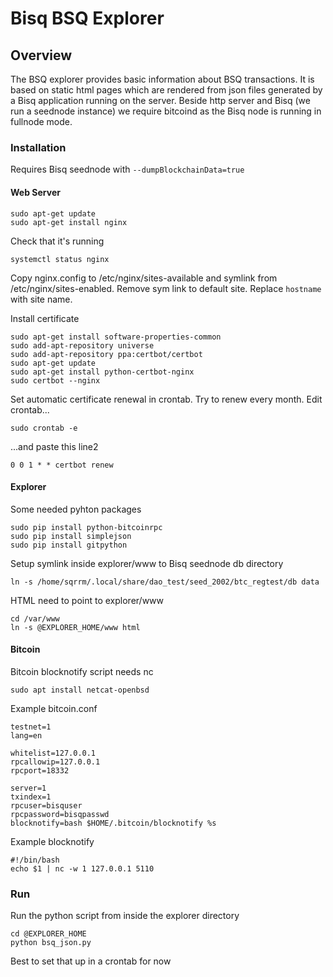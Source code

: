 # Bisq BSQ Explorer

## Overview
The BSQ explorer provides basic information about BSQ transactions.
It is based on static html pages which are rendered from json files generated by a Bisq application running on the 
server. Beside  http server and Bisq (we run a seednode instance) we require bitcoind as the Bisq node is running in 
fullnode mode.


### Installation
Requires Bisq seednode with `--dumpBlockchainData=true`

#### Web Server
```
sudo apt-get update
sudo apt-get install nginx
```

Check that it's running

```
systemctl status nginx
```
Copy nginx.config to /etc/nginx/sites-available and symlink from /etc/nginx/sites-enabled. Remove sym link to
default site. Replace `hostname` with site name.

Install certificate

```
sudo apt-get install software-properties-common
sudo add-apt-repository universe
sudo add-apt-repository ppa:certbot/certbot
sudo apt-get update
sudo apt-get install python-certbot-nginx
sudo certbot --nginx
```

Set automatic certificate renewal in crontab. Try to renew every month. Edit crontab...

```
sudo crontab -e
```
...and paste this line2
```
0 0 1 * * certbot renew
```

#### Explorer
Some needed pyhton packages
```
sudo pip install python-bitcoinrpc
sudo pip install simplejson
sudo pip install gitpython
```

Setup symlink inside explorer/www to Bisq seednode db directory
```
ln -s /home/sqrrm/.local/share/dao_test/seed_2002/btc_regtest/db data
```

HTML need to point to explorer/www
```
cd /var/www
ln -s @EXPLORER_HOME/www html
```

#### Bitcoin
Bitcoin blocknotify script needs nc
```
sudo apt install netcat-openbsd
```

Example bitcoin.conf
```
testnet=1
lang=en

whitelist=127.0.0.1
rpcallowip=127.0.0.1
rpcport=18332  

server=1
txindex=1
rpcuser=bisquser
rpcpassword=bisqpasswd
blocknotify=bash $HOME/.bitcoin/blocknotify %s
```
Example blocknotify

```
#!/bin/bash
echo $1 | nc -w 1 127.0.0.1 5110

```
### Run

Run the python script from inside the explorer directory
```
cd @EXPLORER_HOME
python bsq_json.py
```

Best to set that up in a crontab for now
